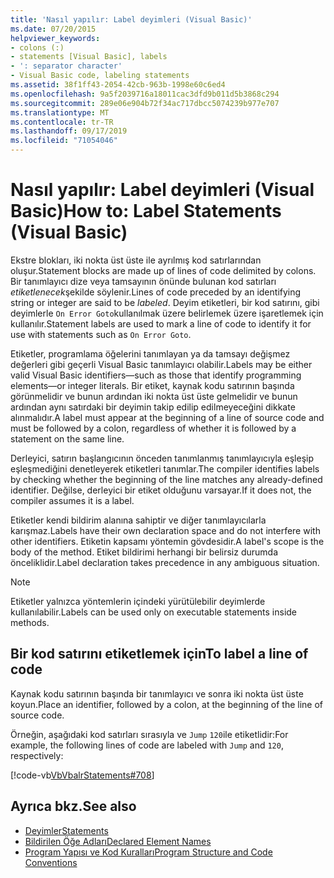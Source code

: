 ```yaml
---
title: 'Nasıl yapılır: Label deyimleri (Visual Basic)'
ms.date: 07/20/2015
helpviewer_keywords:
- colons (:)
- statements [Visual Basic], labels
- ': separator character'
- Visual Basic code, labeling statements
ms.assetid: 38f1ff43-2054-42cb-963b-1998e60c6ed4
ms.openlocfilehash: 9a5f2039716a18011cac3dfd9b011d5b3868c294
ms.sourcegitcommit: 289e06e904b72f34ac717dbcc5074239b977e707
ms.translationtype: MT
ms.contentlocale: tr-TR
ms.lasthandoff: 09/17/2019
ms.locfileid: "71054046"
---
```

# <a name="how-to-label-statements-visual-basic"></a><span data-ttu-id="1066a-102">Nasıl yapılır: Label deyimleri (Visual Basic)</span><span class="sxs-lookup"><span data-stu-id="1066a-102">How to: Label Statements (Visual Basic)</span></span>

<span data-ttu-id="1066a-103">Ekstre blokları, iki nokta üst üste ile ayrılmış kod satırlarından oluşur.</span><span class="sxs-lookup"><span data-stu-id="1066a-103">Statement blocks are made up of lines of code delimited by colons.</span></span> <span data-ttu-id="1066a-104">Bir tanımlayıcı dize veya tamsayının önünde bulunan kod satırları *etiketlenecek*şekilde söylenir.</span><span class="sxs-lookup"><span data-stu-id="1066a-104">Lines of code preceded by an identifying string or integer are said to be *labeled*.</span></span> <span data-ttu-id="1066a-105">Deyim etiketleri, bir kod satırını, gibi deyimlerle `On Error Goto`kullanılmak üzere belirlemek üzere işaretlemek için kullanılır.</span><span class="sxs-lookup"><span data-stu-id="1066a-105">Statement labels are used to mark a line of code to identify it for use with statements such as `On Error Goto`.</span></span>

<span data-ttu-id="1066a-106">Etiketler, programlama öğelerini tanımlayan ya da tamsayı değişmez değerleri gibi geçerli Visual Basic tanımlayıcı olabilir.</span><span class="sxs-lookup"><span data-stu-id="1066a-106">Labels may be either valid Visual Basic identifiers—such as those that identify programming elements—or integer literals.</span></span> <span data-ttu-id="1066a-107">Bir etiket, kaynak kodu satırının başında görünmelidir ve bunun ardından iki nokta üst üste gelmelidir ve bunun ardından aynı satırdaki bir deyimin takip edilip edilmeyeceğini dikkate alınmalıdır.</span><span class="sxs-lookup"><span data-stu-id="1066a-107">A label must appear at the beginning of a line of source code and must be followed by a colon, regardless of whether it is followed by a statement on the same line.</span></span>

<span data-ttu-id="1066a-108">Derleyici, satırın başlangıcının önceden tanımlanmış tanımlayıcıyla eşleşip eşleşmediğini denetleyerek etiketleri tanımlar.</span><span class="sxs-lookup"><span data-stu-id="1066a-108">The compiler identifies labels by checking whether the beginning of the line matches any already-defined identifier.</span></span> <span data-ttu-id="1066a-109">Değilse, derleyici bir etiket olduğunu varsayar.</span><span class="sxs-lookup"><span data-stu-id="1066a-109">If it does not, the compiler assumes it is a label.</span></span>

<span data-ttu-id="1066a-110">Etiketler kendi bildirim alanına sahiptir ve diğer tanımlayıcılarla karışmaz.</span><span class="sxs-lookup"><span data-stu-id="1066a-110">Labels have their own declaration space and do not interfere with other identifiers.</span></span> <span data-ttu-id="1066a-111">Etiketin kapsamı yöntemin gövdesidir.</span><span class="sxs-lookup"><span data-stu-id="1066a-111">A label's scope is the body of the method.</span></span> <span data-ttu-id="1066a-112">Etiket bildirimi herhangi bir belirsiz durumda önceliklidir.</span><span class="sxs-lookup"><span data-stu-id="1066a-112">Label declaration takes precedence in any ambiguous situation.</span></span>

> [!NOTE]
> <span data-ttu-id="1066a-113">Etiketler yalnızca yöntemlerin içindeki yürütülebilir deyimlerde kullanılabilir.</span><span class="sxs-lookup"><span data-stu-id="1066a-113">Labels can be used only on executable statements inside methods.</span></span>

## <a name="to-label-a-line-of-code"></a><span data-ttu-id="1066a-114">Bir kod satırını etiketlemek için</span><span class="sxs-lookup"><span data-stu-id="1066a-114">To label a line of code</span></span>

<span data-ttu-id="1066a-115">Kaynak kodu satırının başında bir tanımlayıcı ve sonra iki nokta üst üste koyun.</span><span class="sxs-lookup"><span data-stu-id="1066a-115">Place an identifier, followed by a colon, at the beginning of the line of source code.</span></span>

<span data-ttu-id="1066a-116">Örneğin, aşağıdaki kod satırları sırasıyla ve `Jump` `120`ile etiketlidir:</span><span class="sxs-lookup"><span data-stu-id="1066a-116">For example, the following lines of code are labeled with `Jump` and `120`, respectively:</span></span>

[!code-vb[VbVbalrStatements#708](~/samples/snippets/visualbasic/VS_Snippets_VBCSharp/VbVbalrStatements/VB/Class1.vb#708)]

## <a name="see-also"></a><span data-ttu-id="1066a-117">Ayrıca bkz.</span><span class="sxs-lookup"><span data-stu-id="1066a-117">See also</span></span>

- [<span data-ttu-id="1066a-118">Deyimler</span><span class="sxs-lookup"><span data-stu-id="1066a-118">Statements</span></span>](../../../visual-basic/programming-guide/language-features/statements.md)
- [<span data-ttu-id="1066a-119">Bildirilen Öğe Adları</span><span class="sxs-lookup"><span data-stu-id="1066a-119">Declared Element Names</span></span>](../../../visual-basic/programming-guide/language-features/declared-elements/declared-element-names.md)
- [<span data-ttu-id="1066a-120">Program Yapısı ve Kod Kuralları</span><span class="sxs-lookup"><span data-stu-id="1066a-120">Program Structure and Code Conventions</span></span>](../../../visual-basic/programming-guide/program-structure/program-structure-and-code-conventions.md)
